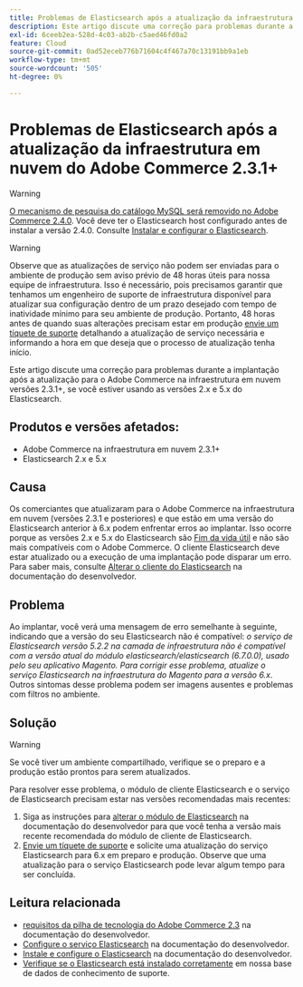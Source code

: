 ```yaml
---
title: Problemas de Elasticsearch após a atualização da infraestrutura em nuvem do Adobe Commerce 2.3.1+
description: Este artigo discute uma correção para problemas durante a implantação após a atualização para o Adobe Commerce na infraestrutura em nuvem versões 2.3.1+, se você estiver usando as versões 2.x e 5.x do Elasticsearch.
exl-id: 6ceeb2ea-528d-4c03-ab2b-c5aed46fd0a2
feature: Cloud
source-git-commit: 0ad52eceb776b71604c4f467a70c13191bb9a1eb
workflow-type: tm+mt
source-wordcount: '505'
ht-degree: 0%

---
```


# Problemas de Elasticsearch após a atualização da infraestrutura em nuvem do Adobe Commerce 2.3.1+

>[!WARNING]
>
>[O mecanismo de pesquisa do catálogo MySQL será removido no Adobe Commerce 2.4.0](/help/announcements/adobe-commerce-announcements/mysql-catalog-search-engine-will-be-removed-in-magento-2-4-0.md). Você deve ter o Elasticsearch host configurado antes de instalar a versão 2.4.0. Consulte [Instalar e configurar o Elasticsearch](https://devdocs.magento.com/guides/v2.3/config-guide/elasticsearch/es-overview.html).

>[!WARNING]
>
>Observe que as atualizações de serviço não podem ser enviadas para o ambiente de produção sem aviso prévio de 48 horas úteis para nossa equipe de infraestrutura. Isso é necessário, pois precisamos garantir que tenhamos um engenheiro de suporte de infraestrutura disponível para atualizar sua configuração dentro de um prazo desejado com tempo de inatividade mínimo para seu ambiente de produção. Portanto, 48 horas antes de quando suas alterações precisam estar em produção [envie um tíquete de suporte](/help/help-center-guide/help-center/magento-help-center-user-guide.md#submit-ticket) detalhando a atualização de serviço necessária e informando a hora em que deseja que o processo de atualização tenha início.

Este artigo discute uma correção para problemas durante a implantação após a atualização para o Adobe Commerce na infraestrutura em nuvem versões 2.3.1+, se você estiver usando as versões 2.x e 5.x do Elasticsearch.

## Produtos e versões afetados:

* Adobe Commerce na infraestrutura em nuvem 2.3.1+
* Elasticsearch 2.x e 5.x

## Causa

Os comerciantes que atualizaram para o Adobe Commerce na infraestrutura em nuvem (versões 2.3.1 e posteriores) e que estão em uma versão do Elasticsearch anterior à 6.x podem enfrentar erros ao implantar. Isso ocorre porque as versões 2.x e 5.x do Elasticsearch são [Fim da vida útil](https://www.elastic.co/support/eol) e não são mais compatíveis com o Adobe Commerce. O cliente Elasticsearch deve estar atualizado ou a execução de uma implantação pode disparar um erro. Para saber mais, consulte [Alterar o cliente do Elasticsearch](https://devdocs.magento.com/guides/v2.3/config-guide/elasticsearch/es-downgrade.html) na documentação do desenvolvedor.

## Problema

Ao implantar, você verá uma mensagem de erro semelhante à seguinte, indicando que a versão do seu Elasticsearch não é compatível: *o serviço de Elasticsearch versão 5.2.2 na camada de infraestrutura não é compatível com a versão atual do módulo elasticsearch/elasticsearch (6.7.0.0), usado pelo seu aplicativo Magento.* *Para corrigir esse problema, atualize o serviço Elasticsearch na infraestrutura do Magento para a versão 6.x*. Outros sintomas desse problema podem ser imagens ausentes e problemas com filtros no ambiente.

## Solução

>[!WARNING]
>
>Se você tiver um ambiente compartilhado, verifique se o preparo e a produção estão prontos para serem atualizados.

Para resolver esse problema, o módulo de cliente Elasticsearch e o serviço de Elasticsearch precisam estar nas versões recomendadas mais recentes:

1. Siga as instruções para [alterar o módulo de Elasticsearch](https://devdocs.magento.com/guides/v2.3/config-guide/elasticsearch/es-downgrade.html) na documentação do desenvolvedor para que você tenha a versão mais recente recomendada do módulo de cliente de Elasticsearch.
1. [Envie um tíquete de suporte](/help/help-center-guide/help-center/magento-help-center-user-guide.md#submit-ticket) e solicite uma atualização do serviço Elasticsearch para 6.x em preparo e produção. Observe que uma atualização para o serviço Elasticsearch pode levar algum tempo para ser concluída.

## Leitura relacionada

* [requisitos da pilha de tecnologia do Adobe Commerce 2.3](https://devdocs.magento.com/guides/v2.3/install-gde/system-requirements-tech.html) na documentação do desenvolvedor.
* [Configure o serviço Elasticsearch](https://devdocs.magento.com/cloud/project/project-conf-files_services-elastic.html) na documentação do desenvolvedor.
* [Instale e configure o Elasticsearch](https://devdocs.magento.com/guides/v2.3/config-guide/elasticsearch/es-overview.html) na documentação do desenvolvedor.
* [Verifique se o Elasticsearch está instalado corretamente](/help/troubleshooting/elasticsearch/ensure-elasticsearch-is-installed-properly.md) em nossa base de dados de conhecimento de suporte.
